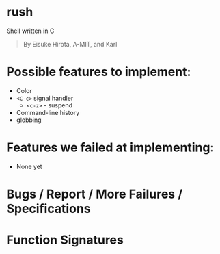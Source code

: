# rush
Shell written in C
> By Eisuke Hirota, A-MIT, and Karl

# Possible features to implement:
- Color
- `<C-c>` signal handler
	- `<c-z>` - suspend
- Command-line history
- globbing

# Features we failed at implementing:
- None yet

# Bugs / Report / More Failures / Specifications

# Function Signatures
